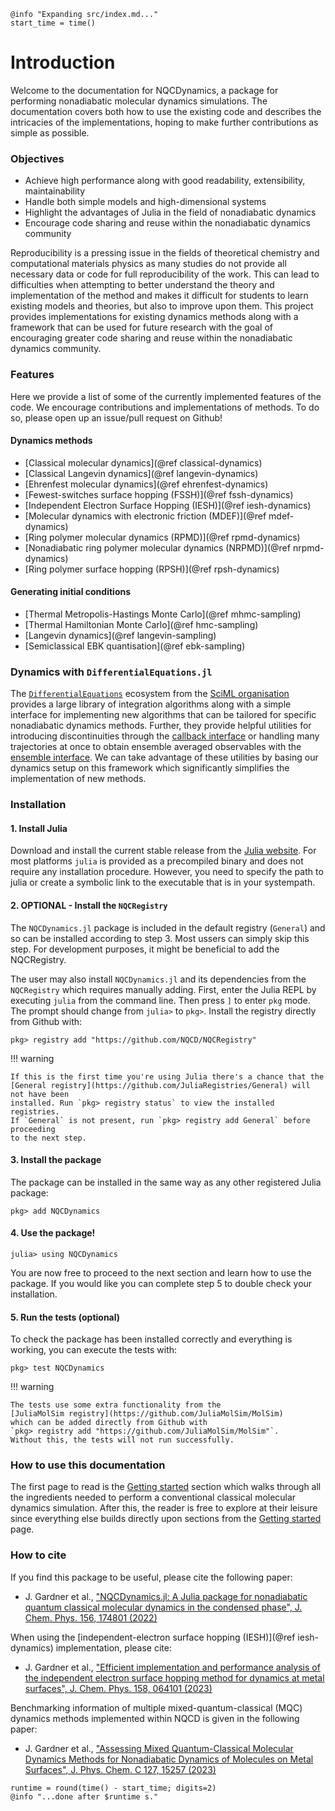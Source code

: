 ```@setup logging
@info "Expanding src/index.md..."
start_time = time()
```
# Introduction

Welcome to the documentation for NQCDynamics, 
a package for performing nonadiabatic molecular dynamics simulations.
The documentation covers both how to use the existing code and describes the
intricacies of the implementations, hoping to make further contributions as simple as possible.

### Objectives

- Achieve high performance along with good readability, extensibility, maintainability
- Handle both simple models and high-dimensional systems
- Highlight the advantages of Julia in the field of nonadiabatic dynamics
- Encourage code sharing and reuse within the nonadiabatic dynamics community

Reproducibility is a pressing issue in the fields of theoretical chemistry and computational materials physics as many studies do not provide all necessary data or code for full reproducibility of the work. This can lead to difficulties when attempting to better understand the theory and implementation of the method and makes it difficult for students to learn existing models and theories, but also to improve upon them. 
This project provides implementations for existing dynamics methods along with a framework that can be used for future research with the goal of encouraging greater code sharing and reuse within the nonadiabatic dynamics community.

### Features

Here we provide a list of some of the currently implemented features of the code. 
We encourage contributions and implementations of methods. To do so, please open up an
issue/pull request on Github!

#### Dynamics methods

- [Classical molecular dynamics](@ref classical-dynamics)
- [Classical Langevin dynamics](@ref langevin-dynamics)
- [Ehrenfest molecular dynamics](@ref ehrenfest-dynamics)
- [Fewest-switches surface hopping (FSSH)](@ref fssh-dynamics)
- [Independent Electron Surface Hopping (IESH)](@ref iesh-dynamics)
- [Molecular dynamics with electronic friction (MDEF)](@ref mdef-dynamics)
- [Ring polymer molecular dynamics (RPMD)](@ref rpmd-dynamics)
- [Nonadiabatic ring polymer molecular dynamics (NRPMD)](@ref nrpmd-dynamics)
- [Ring polymer surface hopping (RPSH)](@ref rpsh-dynamics)


#### Generating initial conditions

- [Thermal Metropolis-Hastings Monte Carlo](@ref mhmc-sampling)
- [Thermal Hamiltonian Monte Carlo](@ref hmc-sampling)
- [Langevin dynamics](@ref langevin-sampling)
- [Semiclassical EBK quantisation](@ref ebk-sampling)

### Dynamics with `DifferentialEquations.jl`

The [`DifferentialEquations`](https://diffeq.sciml.ai/stable/) ecosystem from the
[SciML organisation](https://github.com/SciML/) provides a large library of integration
algorithms along with a simple interface for implementing new algorithms that can be tailored
for specific nonadiabatic dynamics methods.
Further, they provide helpful utilities for introducing discontinuities through the 
[callback interface](https://diffeq.sciml.ai/stable/features/callback_functions/#Using-Callbacks)
or handling many trajectories at once to obtain ensemble averaged observables with
the [ensemble interface](https://diffeq.sciml.ai/stable/features/ensemble/).
We can take advantage of these utilities by basing our dynamics setup on this framework
which significantly simplifies the implementation of new methods.

### Installation

#### 1. Install Julia
Download and install the current stable release from the [Julia website](https://julialang.org/downloads/).
For most platforms `julia` is provided as a precompiled binary and does not require any installation procedure. However, you need to specify the path to julia or create a symbolic link to the executable that is in your systempath. 

#### 2. OPTIONAL - Install the `NQCRegistry`
The `NQCDynamics.jl` package is included in the default registry (`General`) and so can be installed according to step 3. 
Most ussers can simply skip this step. For development purposes, it might be beneficial to add the NQCRegistry.

The user may also install `NQCDynamics.jl` and its dependencies from the `NQCRegistry` which requires manually adding.
First, enter the Julia REPL by executing `julia` from the command line.
Then press `]` to enter `pkg` mode. The prompt should change from `julia>` to `pkg>`.
Install the registry directly from Github with: 
```julia-repl
pkg> registry add "https://github.com/NQCD/NQCRegistry"
```

!!! warning

    If this is the first time you're using Julia there's a chance that the
    [General registry](https://github.com/JuliaRegistries/General) will not have been
    installed. Run `pkg> registry status` to view the installed registries.
    If `General` is not present, run `pkg> registry add General` before proceeding
    to the next step.

#### 3. Install the package
The package can be installed in the same way as any other registered Julia package:
```julia-repl
pkg> add NQCDynamics
```

#### 4. Use the package!
```julia-repl
julia> using NQCDynamics
```
You are now free to proceed to the next section and learn how to use the package.
If you would like you can complete step 5 to double check your installation.

#### 5. Run the tests (optional)

To check the package has been installed correctly and everything is working,
you can execute the tests with:
```julia-repl
pkg> test NQCDynamics
```

!!! warning

    The tests use some extra functionality from the
    [JuliaMolSim registry](https://github.com/JuliaMolSim/MolSim)
    which can be added directly from Github with
    `pkg> registry add "https://github.com/JuliaMolSim/MolSim"`.
    Without this, the tests will not run successfully.

### How to use this documentation

The first page to read is the [Getting started](@ref) section which walks through all the ingredients
needed to perform a conventional classical molecular dynamics simulation.
After this, the reader is free to explore at their leisure since everything else builds directly
upon sections from the [Getting started](@ref) page.

### How to cite
If you find this package to be useful, please cite the following paper:

- J. Gardner et al., ["NQCDynamics.jl: A Julia package for nonadiabatic quantum classical molecular dynamics in the condensed phase", J. Chem. Phys. 156, 174801 (2022)](https://pubs.aip.org/aip/jcp/article-abstract/156/17/174801/2841279/NQCDynamics-jl-A-Julia-package-for-nonadiabatic?redirectedFrom=fulltext)

When using the [independent-electron surface hopping (IESH)](@ref iesh-dynamics) implementation, please cite:

- J. Gardner et al., ["Efficient implementation and performance analysis of the independent electron surface hopping method for dynamics at metal surfaces", J. Chem. Phys. 158, 064101 (2023)](https://pubs.aip.org/aip/jcp/article/158/6/064101/2874963/Efficient-implementation-and-performance-analysis)

Benchmarking information of multiple mixed-quantum-classical (MQC) dynamics methods implemented within NQCD is given in the following paper:

- J. Gardner et al., ["Assessing Mixed Quantum-Classical Molecular Dynamics Methods for Nonadiabatic Dynamics of Molecules on Metal Surfaces", J. Phys. Chem. C 127, 15257 (2023)](https://pubs.acs.org/doi/10.1021/acs.jpcc.3c03591)

```@setup logging
runtime = round(time() - start_time; digits=2)
@info "...done after $runtime s."
```

